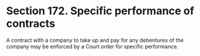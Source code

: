 # Section 172. Specific performance of contracts

A contract with a company to take up and pay for any debentures of the company may be enforced by a Court order for specific performance.

